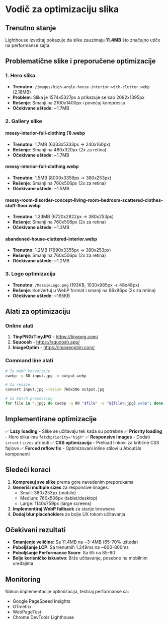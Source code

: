 # Vodič za optimizaciju slika

## Trenutno stanje
Lighthouse izveštaj pokazuje da slike zauzimaju **11.4MB** što značajno utiče na performanse sajta.

## Problematične slike i preporučene optimizacije

### 1. Hero slika
- **Trenutno**: `/images/high-angle-house-interior-with-clutter.webp` (2.18MB)
- **Problem**: Slika je 1574x5327px a prikazuje se kao 2092x1395px
- **Rešenje**: Smanji na 2100x1400px i povećaj kompresiju
- **Očekivane uštede**: ~1.7MB

### 2. Gallery slike

#### messy-interior-full-clothing (1).webp
- **Trenutno**: 1.7MB (6333x5333px → 240x160px)
- **Rešenje**: Smanji na 480x320px (2x za retina)
- **Očekivane uštede**: ~1.7MB

#### messy-interior-full-clothing.webp
- **Trenutno**: 1.5MB (8000x3359px → 380x253px)
- **Rešenje**: Smanji na 760x506px (2x za retina)
- **Očekivane uštede**: ~1.5MB

#### messy-room-disorder-concept-living-room-bedroom-scattered-clothes-stuff-floor.webp
- **Trenutno**: 1.33MB (6720x2822px → 380x253px)
- **Rešenje**: Smanji na 760x506px (2x za retina)
- **Očekivane uštede**: ~1.3MB

#### abandoned-house-cluttered-interior.webp
- **Trenutno**: 1.2MB (7990x3355px → 380x253px)
- **Rešenje**: Smanji na 760x506px (2x za retina)
- **Očekivane uštede**: ~1.2MB

### 3. Logo optimizacija
- **Trenutno**: `/MessieLogo.png` (193KB, 1030x985px → 48x48px)
- **Rešenje**: Konvertuj u WebP format i smanji na 96x96px (2x za retina)
- **Očekivane uštede**: ~165KB

## Alati za optimizaciju

### Online alati
1. **TinyPNG/TinyJPG** - https://tinypng.com/
2. **Squoosh** - https://squoosh.app/
3. **ImageOptim** - https://imageoptim.com/

### Command line alati
```bash
# Za WebP konverziju
cwebp -q 80 input.jpg -o output.webp

# Za resize
convert input.jpg -resize 760x506 output.jpg

# Za batch processing
for file in *.jpg; do cwebp -q 80 "$file" -o "${file%.jpg}.webp"; done
```

## Implementirane optimizacije

✅ **Lazy loading** - Slike se učitavaju tek kada su potrebne
✅ **Priority loading** - Hero slika ima `fetchpriority="high"`
✅ **Responsive images** - Dodati `srcset` i `sizes` atributi
✅ **CSS optimizacija** - Preload linkovi za kritične CSS fajlove
✅ **Forced reflow fix** - Optimizovani inline stilovi u AboutUs komponenti

## Sledeći koraci

1. **Kompresuj sve slike** prema gore navedenim preporukama
2. **Generiši multiple sizes** za responsive images:
   - Small: 380x253px (mobile)
   - Medium: 760x506px (tablet/desktop)
   - Large: 1140x759px (large screens)
3. **Implementiraj WebP fallback** za starije browsere
4. **Dodaj blur placeholders** za bolje UX tokom učitavanja

## Očekivani rezultati

- **Smanjenje veličine**: Sa 11.4MB na ~3-4MB (65-70% ušteda)
- **Poboljšanje LCP**: Sa trenutnih 1.249ms na ~600-800ms
- **Poboljšanje Performance Score**: Sa 65 na 85-90
- **Bolje korisničko iskustvo**: Brže učitavanje, posebno na mobilnim uređajima

## Monitoring

Nakon implementacije optimizacija, testiraj performanse sa:
- Google PageSpeed Insights
- GTmetrix
- WebPageTest
- Chrome DevTools Lighthouse